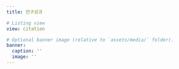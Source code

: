 ```yaml
---
title: 연구성과

# Listing view
view: citation

# Optional banner image (relative to `assets/media/` folder).
banner:
  caption: ''
  image: ''
---
```

